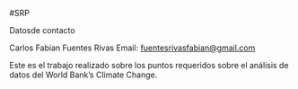 #SRP

Datosde contacto

Carlos Fabian Fuentes Rivas
Email: fuentesrivasfabian@gmail.com

Este es el trabajo realizado sobre los puntos requeridos sobre el análisis de datos del World Bank’s Climate Change.
